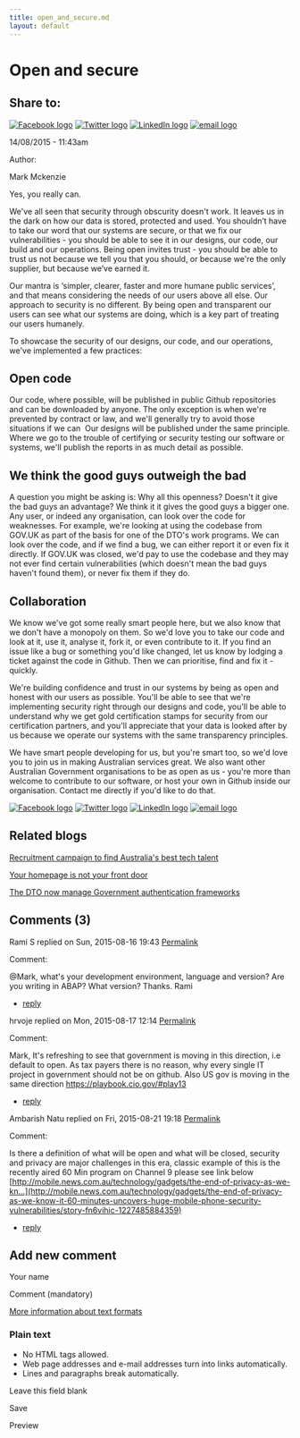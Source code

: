 ```yaml
---
title: open_and_secure.md
layout: default
---
```

Open and secure
===============

Share to:
---------

[![Facebook logo](https://www.dto.gov.au/profiles/govcms/modules/features/govcms_share_links/images/facebook.png)](http://www.facebook.com/sharer.php?u=https%3A//www.dto.gov.au/blog/open-and-secure&t=Open%20and%20secure "Share on Facebook") [![Twitter logo](https://www.dto.gov.au/profiles/govcms/modules/features/govcms_share_links/images/twitter.png)](http://twitter.com/share?url=https%3A//www.dto.gov.au/blog/open-and-secure&text=Open%20and%20secure "Share this on Twitter") [![LinkedIn logo](https://www.dto.gov.au/profiles/govcms/modules/features/govcms_share_links/images/linkedin.png)](http://www.linkedin.com/shareArticle?mini=true&url=https%3A//www.dto.gov.au/blog/open-and-secure&title=Open%20and%20secure&summary=Yes%2C%20you%20really%20can.We%27ve%20all%20seen%20that%20security%20through%20obscurity%20doesn%27t%20work.%20It%20leaves%20us%20in%20the%20dark%20on%20how%20our%20data%20is%20stored%2C%20protected%20and%20used.%20You%20shouldn%E2%80%99t%20have%20to%20take%20our%20word%20that%20our%20systems%20are%20secure%2C%20or%20that%20we%20fix%20our%20vulnerabilities%20-%20you%20should%20be%20able%20to%20see%20it%20in%20our%20designs%2C%20our%20code%2C%20our%20build%20and%20our%20operations.%20Being%20open%20invites%20trust%20-%20you%20should%20be%20able%20to%20trust%20us%20not%20because%20we%20tell%20you%20that%20you%20should%2C%20or%20because%20we%27re%20the%20only%20supplier%2C%20but%20because%20we%E2%80%99ve%20earned%20it.&source=Digital%20Transformation%20Office "Publish this post to LinkedIn") [![email logo](https://www.dto.gov.au/profiles/govcms/modules/features/govcms_share_links/images/email.png)](mailto:?subject=Open%20and%20secure&body=https%3A//www.dto.gov.au/blog/open-and-secure "Share via email")

14/08/2015 - 11:43am

Author: 

Mark Mckenzie

Yes, you really can.

We've all seen that security through obscurity doesn't work. It leaves us in the dark on how our data is stored, protected and used. You shouldn’t have to take our word that our systems are secure, or that we fix our vulnerabilities - you should be able to see it in our designs, our code, our build and our operations. Being open invites trust - you should be able to trust us not because we tell you that you should, or because we're the only supplier, but because we’ve earned it.

Our mantra is ‘simpler, clearer, faster and more humane public services’, and that means considering the needs of our users above all else. Our approach to security is no different. By being open and transparent our users can see what our systems are doing, which is a key part of treating our users humanely.

To showcase the security of our designs, our code, and our operations, we've implemented a few practices:

Open code
---------

Our code, where possible, will be published in public Github repositories and can be downloaded by anyone. The only exception is when we're prevented by contract or law, and we'll generally try to avoid those situations if we can  Our designs will be published under the same principle. Where we go to the trouble of certifying or security testing our software or systems, we'll publish the reports in as much detail as possible.

We think the good guys outweigh the bad
---------------------------------------

A question you might be asking is: Why all this openness? Doesn't it give the bad guys an advantage? We think it it gives the good guys a bigger one. Any user, or indeed any organisation, can look over the code for weaknesses. For example, we're looking at using the codebase from GOV.UK as part of the basis for one of the DTO's work programs. We can look over the code, and if we find a bug, we can either report it or even fix it directly. If GOV.UK was closed, we'd pay to use the codebase and they may not ever find certain vulnerabilities (which doesn't mean the bad guys haven't found them), or never fix them if they do.

Collaboration
-------------

We know we've got some really smart people here, but we also know that we don't have a monopoly on them. So we'd love you to take our code and look at it, use it, analyse it, fork it, or even contribute to it. If you find an issue like a bug or something you'd like changed, let us know by lodging a ticket against the code in Github. Then we can prioritise, find and fix it - quickly.

We're building confidence and trust in our systems by being as open and honest with our users as possible. You'll be able to see that we're implementing security right through our designs and code, you'll be able to understand why we get gold certification stamps for security from our certification partners, and you'll appreciate that your data is looked after by us because we operate our systems with the same transparency principles.

We have smart people developing for us, but you're smart too, so we'd love you to join us in making Australian services great. We also want other Australian Government organisations to be as open as us - you're more than welcome to contribute to our software, or host your own in Github inside our organisation. Contact me directly if you'd like to do that.

[![Facebook logo](https://www.dto.gov.au/profiles/govcms/modules/features/govcms_share_links/images/facebook.png)](http://www.facebook.com/sharer.php?u=https%3A//www.dto.gov.au/blog/open-and-secure&t=Open%20and%20secure "Share on Facebook") [![Twitter logo](https://www.dto.gov.au/profiles/govcms/modules/features/govcms_share_links/images/twitter.png)](http://twitter.com/share?url=https%3A//www.dto.gov.au/blog/open-and-secure&text=Open%20and%20secure "Share this on Twitter") [![LinkedIn logo](https://www.dto.gov.au/profiles/govcms/modules/features/govcms_share_links/images/linkedin.png)](http://www.linkedin.com/shareArticle?mini=true&url=https%3A//www.dto.gov.au/blog/open-and-secure&title=Open%20and%20secure&summary=Yes%2C%20you%20really%20can.We%27ve%20all%20seen%20that%20security%20through%20obscurity%20doesn%27t%20work.%20It%20leaves%20us%20in%20the%20dark%20on%20how%20our%20data%20is%20stored%2C%20protected%20and%20used.%20You%20shouldn%E2%80%99t%20have%20to%20take%20our%20word%20that%20our%20systems%20are%20secure%2C%20or%20that%20we%20fix%20our%20vulnerabilities%20-%20you%20should%20be%20able%20to%20see%20it%20in%20our%20designs%2C%20our%20code%2C%20our%20build%20and%20our%20operations.%20Being%20open%20invites%20trust%20-%20you%20should%20be%20able%20to%20trust%20us%20not%20because%20we%20tell%20you%20that%20you%20should%2C%20or%20because%20we%27re%20the%20only%20supplier%2C%20but%20because%20we%E2%80%99ve%20earned%20it.&source=Digital%20Transformation%20Office "Publish this post to LinkedIn") [![email logo](https://www.dto.gov.au/profiles/govcms/modules/features/govcms_share_links/images/email.png)](mailto:?subject=Open%20and%20secure&body=https%3A//www.dto.gov.au/blog/open-and-secure "Share via email")

Related blogs
-------------

[Recruitment campaign to find Australia's best tech talent](recruitment_campaign_to_find_australias_best_tech_talent.md)

[Your homepage is not your front door](your_homepage_is_not_your_front_door.md)

[The DTO now manage Government authentication frameworks](the_dto_now_manage_government_authentication_frameworks.md)

Comments (3)
------------

Rami S replied on Sun, 2015-08-16 19:43 [Permalink](../comment/1the_digital_transformation_agenda_in_the_2015_16_federal_budget.md#comment-1731)

Comment: 

@Mark, what's your development environment, language and version? Are you writing in ABAP? What version? Thanks. Rami

-   [reply](https://www.dto.gov.au/comment/reply/1096/1731)

hrvoje replied on Mon, 2015-08-17 12:14 [Permalink](../comment/1digitising_mail.md#comment-1741)

Comment: 

Mark,
 It's refreshing to see that government is moving in this direction, i.e default to open. As tax payers there is no reason, why every single IT project in government should not be on github.
 Also US gov is moving in the same direction <https://playbook.cio.gov/#play13>

-   [reply](https://www.dto.gov.au/comment/reply/1096/1741)

Ambarish Natu replied on Fri, 2015-08-21 19:18 [Permalink](../comment/1scenarios.md#comment-1831)

Comment: 

Is there a definition of what will be open and what will be closed, security and privacy are major challenges in this era, classic example of this is the recently aired 60 Min program on Channel 9 please see link below
 [http://mobile.news.com.au/technology/gadgets/the-end-of-privacy-as-we-kn...](http://mobile.news.com.au/technology/gadgets/the-end-of-privacy-as-we-know-it-60-minutes-uncovers-huge-mobile-phone-security-vulnerabilities/story-fn6vihic-1227485884359)

-   [reply](https://www.dto.gov.au/comment/reply/1096/1831)

Add new comment
---------------

Your name

Comment (mandatory)

[More information about text formats](../filter/tips.html)

### Plain text

-   No HTML tags allowed.
-   Web page addresses and e-mail addresses turn into links automatically.
-   Lines and paragraphs break automatically.

Leave this field blank

Save

Preview

